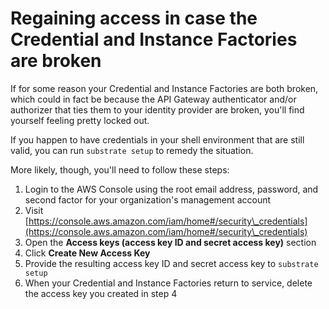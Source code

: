 # Regaining access in case the Credential and Instance Factories are broken

If for some reason your Credential and Instance Factories are both broken, which could in fact be because the API Gateway authenticator and/or authorizer that ties them to your identity provider are broken, you'll find yourself feeling pretty locked out.

If you happen to have credentials in your shell environment that are still valid, you can run `substrate setup` to remedy the situation.

More likely, though, you'll need to follow these steps:

1. Login to the AWS Console using the root email address, password, and second factor for your organization's management account
2. Visit [https://console.aws.amazon.com/iam/home#/security\_credentials](https://console.aws.amazon.com/iam/home#/security\_credentials)
3. Open the **Access keys (access key ID and secret access key)** section
4. Click **Create New Access Key**
5. Provide the resulting access key ID and secret access key to `substrate setup`
6. When your Credential and Instance Factories return to service, delete the access key you created in step 4
